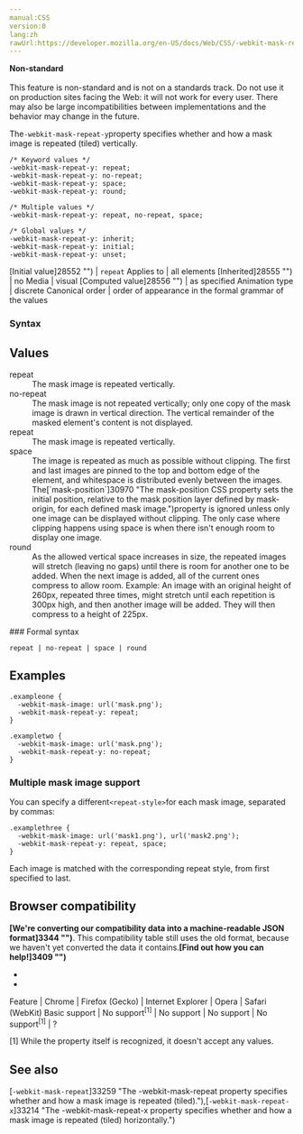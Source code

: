 ```yaml
---
manual:CSS
version:0
lang:zh
rawUrl:https://developer.mozilla.org/en-US/docs/Web/CSS/-webkit-mask-repeat-y
---
```






**Non-standard**<br></br>This feature is non-standard and is not on a standards track. Do not use it on production sites facing the Web: it will not work for every user. There may also be large incompatibilities between implementations and the behavior may change in the future.





The`-webkit-mask-repeat-y`property specifies whether and how a mask image is repeated (tiled) vertically.


```
/* Keyword values */
-webkit-mask-repeat-y: repeat;
-webkit-mask-repeat-y: no-repeat;
-webkit-mask-repeat-y: space;
-webkit-mask-repeat-y: round;

/* Multiple values */
-webkit-mask-repeat-y: repeat, no-repeat, space;

/* Global values */
-webkit-mask-repeat-y: inherit;
-webkit-mask-repeat-y: initial;
-webkit-mask-repeat-y: unset;
```

[Initial value]28552 "") | `repeat` 
Applies to | all elements 
[Inherited]28555 "") | no 
Media | visual 
[Computed value]28556 "") | as specified 
Animation type | discrete 
Canonical order | order of appearance in the formal grammar of the values 


### Syntax<a name="Syntax"></a>

## Values<a name="Values"></a>
<dl><dt id=''>repeat</dt><dd>The mask image is repeated vertically.</dd><dt id=''>no-repeat</dt><dd>The mask image is not repeated vertically; only one copy of the mask image is drawn in vertical direction. The vertical remainder of the masked element&#39;s content is not displayed.</dd><dt id=''>repeat</dt><dd>The mask image is repeated vertically.</dd><dt id=''>space</dt><dd>The image is repeated as much as possible without clipping. The first and last images are pinned to the top and bottom edge of the element, and whitespace is distributed evenly between the images. The[`mask-position`]30970 "The mask-position CSS property sets the initial position, relative to the mask position layer defined by mask-origin, for each defined mask image.")property is ignored unless only one image can be displayed without clipping. The only case where clipping happens using space is when there isn&#39;t enough room to display one image.</dd><dt id=''>round</dt><dd>As the allowed vertical space increases in size, the repeated images will stretch (leaving no gaps) until there is room for another one to be added. When the next image is added, all of the current ones compress to allow room. Example: An image with an original height of 260px, repeated three times, might stretch until each repetition is 300px high, and then another image will be added. They will then compress to a height of 225px.</dd></dl>
### Formal syntax<a name="Formal_syntax"></a>

```
repeat | no-repeat | space | round

```

## Examples<a name="Examples"></a>

```
.exampleone {
  -webkit-mask-image: url('mask.png');
  -webkit-mask-repeat-y: repeat;
}

.exampletwo {
  -webkit-mask-image: url('mask.png');
  -webkit-mask-repeat-y: no-repeat;
}
```

### Multiple mask image support<a name="Multiple_mask_image_support"></a>


You can specify a different`<repeat-style>`for each mask image, separated by commas:


```
.examplethree {
  -webkit-mask-image: url('mask1.png'), url('mask2.png');
  -webkit-mask-repeat-y: repeat, space;
}
```


Each image is matched with the corresponding repeat style, from first specified to last.


## Browser compatibility<a name="Browser_compatibility"></a>


**[We&#39;re converting our compatibility data into a machine-readable JSON format]3344 "")**. This compatibility table still uses the old format, because we haven&#39;t yet converted the data it contains.**[Find out how you can help!]3409 "")**


* 
* 

Feature | Chrome | Firefox (Gecko) | Internet Explorer | Opera | Safari (WebKit) 
Basic support | No support<sup>[1]</sup> | No support | No support | No support<sup>[1]</sup> | ? 





[1] While the property itself is recognized, it doesn&#39;t accept any values.


## See also<a name="See_also"></a>


[`-webkit-mask-repeat`]33259 "The -webkit-mask-repeat property specifies whether and how a mask image is repeated (tiled)."),[`-webkit-mask-repeat-x`]33214 "The -webkit-mask-repeat-x property specifies whether and how a mask image is repeated (tiled) horizontally.")




